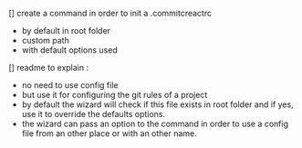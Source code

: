 [] create a command in order to init a .commitcreactrc

- by default in root folder
- custom path
- with default options used

[] readme to explain :

- no need to use config file
- but use it for configuring the git rules of a project
- by default the wizard will check if this file exists in root folder and if yes, use it to override the defaults options.
- the wizard can pass an option to the command in order to use a config file from an other place or with an other name.
